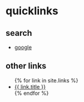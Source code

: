 # quicklinks

## search

- [google](https://www.google.de)


## other links

<ul>
{% for link in site.links %}
<li><a href="{{ link.weburl }}">{{ link.title }}</a></li>
{% endfor %}      
</ul>